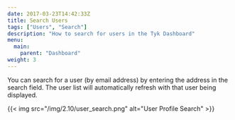 ```yaml
---
date: 2017-03-23T14:42:33Z
title: Search Users
tags: ["Users", "Search"]
description: "How to search for users in the Tyk Dashboard"
menu:
  main:
    parent: "Dashboard"
weight: 3 
---
```


You can search for a user (by email address) by entering the address in the search field. The user list will automatically refresh with that user being displayed.

{{< img src="/img/2.10/user_search.png" alt="User Profile Search" >}}